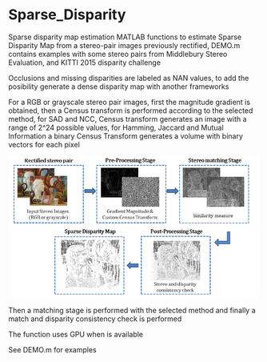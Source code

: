 # Sparse_Disparity
 Sparse disparity map estimation
MATLAB functions to estimate Sparse Disparity Map from a stereo-pair images previously rectified, DEMO.m contains examples with some stereo pairs from Middlebury Stereo Evaluation, and KITTI 2015 disparity challenge

Occlusions and missing disparities are labeled as NAN values, to add the posibility generate a dense disparity map with another frameworks

For a RGB or grayscale stereo pair images, first the magnitude gradient is obtained, then a Census transform is performed according to the selected method, for SAD and NCC, Census transform generates an image with a range of 2^24 possible values, for Hamming, Jaccard and Mutual Information a binary Census Transform generates a volume with binary vectors for each pixel

![Flow diagram](https://raw.githubusercontent.com/alx3416/Sparse_Disparity/master/Sparse_diagram.png)

Then a matching stage is performed with the selected method and finally a match and disparity consistency check is performed

The function uses GPU when is available

See DEMO.m for examples
 
